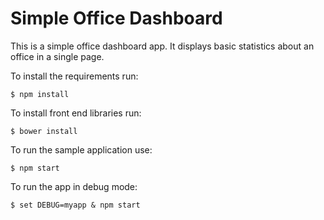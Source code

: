 # Simple Office Dashboard

This is a simple office dashboard app. It displays basic statistics about an office in a single page. 

To install the requirements run:

`$ npm install`

To install front end libraries run:

`$ bower install`

To run the sample application use:

`$ npm start`

To run the app in debug mode:

`$ set DEBUG=myapp & npm start`